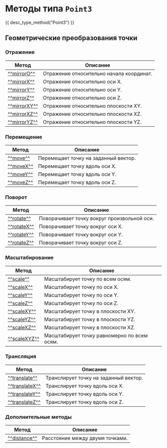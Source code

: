 # Методы типа `Point3`
{{ desc_type_method("Point3") }}

## Геометрические преобразования точки

### Отражение
| Метод                  | Описание |
|------------------------|----------|
| [^^mirrorO^^](./mirrorO.md)     | Отражение относительно начала координат. |
| [^^mirrorX^^](./mirrorX.md)     | Отражение относительно оси X. |
| [^^mirrorY^^](./mirrorY.md)     | Отражение относительно оси Y. |
| [^^mirrorZ^^](./mirrorZ.md)     | Отражение относительно оси Z. |
| [^^mirrorXY^^](./mirrorXY.md)   | Отражение относительно плоскости XY. |
| [^^mirrorXZ^^](./mirrorXZ.md)   | Отражение относительно плоскости XZ. |
| [^^mirrorYZ^^](./mirrorYZ.md)   | Отражение относительно плоскости YZ. |

### Перемещение
| Метод                  | Описание |
|------------------------|----------|
| [^^move^^](./move.md)           | Перемещает точку на заданный вектор. |
| [^^moveX^^](./moveX.md)         | Перемещает точку вдоль оси X. |
| [^^moveY^^](./moveY.md)         | Перемещает точку вдоль оси Y. |
| [^^moveZ^^](./moveZ.md)         | Перемещает точку вдоль оси Z. |

### Поворот
| Метод                  | Описание |
|------------------------|----------|
| [^^rotate^^](./rotate.md)       | Поворачивает точку вокруг произвольной оси. |
| [^^rotateX^^](./rotateX.md)     | Поворачивает точку вокруг оси X. |
| [^^rotateY^^](./rotateY.md)     | Поворачивает точку вокруг оси Y. |
| [^^rotateZ^^](./rotateZ.md)     | Поворачивает точку вокруг оси Z. |

### Масштабирование
| Метод                  | Описание |
|------------------------|----------|
| [^^scale^^](./scale.md)       | Масштабирует точку по всем осям. |
| [^^scaleX^^](./scaleX.md)     | Масштабирует точку по оси X. |
| [^^scaleY^^](./scaleY.md)     | Масштабирует точку по оси Y. |
| [^^scaleZ^^](./scaleZ.md)     | Масштабирует точку по оси Z. |
| [^^scaleXY^^](./scaleXY.md)   | Масштабирует точку в плоскости XY. |
| [^^scaleYZ^^](./scaleYZ.md)   | Масштабирует точку в плоскости YZ. |
| [^^scaleXZ^^](./scaleXZ.md)   | Масштабирует точку в плоскости XZ. |
| [^^scaleXYZ^^](./scaleXYZ.md) | Масштабирует точку равномерно по всем осям. |


### Трансляция
| Метод                  | Описание |
|------------------------|----------|
| [^^translate^^](./translate.md) | Транслирует точку на заданный вектор. |
| [^^translateX^^](./translateX.md) | Транслирует точку вдоль оси X. |
| [^^translateY^^](./translateY.md) | Транслирует точку вдоль оси Y. |
| [^^translateZ^^](./translateZ.md) | Транслирует точку вдоль оси Z. |

### Дополнительные методы

| Метод                  | Описание |
|------------------------|----------|
| [^^distance^^](./distance.md)          | Расстояние между двумя точками. |
